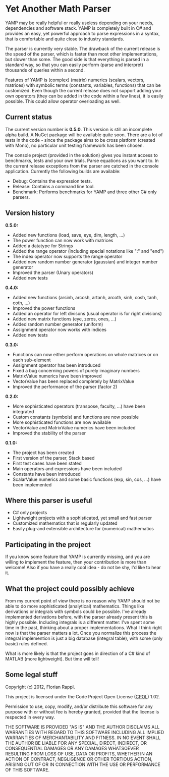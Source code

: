 Yet Another Math Parser
============================================================

YAMP may be really helpful or really useless depending on your needs, dependencies
and software stack. YAMP is completely built in C# and provides an easy, yet powerful
approach to parse expressions in a syntax, that is comfortable and quite close to
industry standards.

The parser is currently very stable. The drawback of the current release is the speed
of the parser, which is faster than most other implementations, but slower than some.
The good side is that everything is parsed in a standard way, so that you can easily
perform (parse and interpret) thousands of queries within a second.

Features of YAMP is (complex) (matrix) numerics (scalars, vectors, matrices) with
symbolic terms (constants, variables, functions) that can be customized. Even though
the current release does not support adding your own operators (they can be added in
the code within a few lines), it is easily possible. This could allow operator
overloading as well.

Current status
-------------------------------------------------------

The current version number is **0.5.0**. This version is still an incomplete alpha build.
A NuGet package will be available quite soon. There are a lot of tests in the code - since
the package aims to be cross platform (created with Mono), no particular unit testing
framework has been chosen.

The console project (provided in the solution) gives you instant access to benchmarks, 
tests and your own trials. Parse equations as you want to. In the current release
exceptions from the parser are catched in the console application. Currently the following
builds are available:

- Debug: Contains the expression tests.
- Release: Contains a command line tool.
- Benchmark: Performs benchmarks for YAMP and three other C# only parsers.

Version history
-------------------------------------------------------
**0.5.0:**

- Added new functions (load, save, eye, dim, length, ...)
- The power function can now work with matrices
- Added a datatype for Strings
- Added the range operator (including special notations like ":" and "end")
- The index operator now supports the range operator
- Added new random number generator (gaussian) and integer number generator
- Improved the parser (Unary operators)
- Added new tests

**0.4.0:**

- Added new functions (arsinh, arcosh, artanh, arcoth, sinh, cosh, tanh, coth, ...)
- Improved the power functions
- Added an operator for left divisons (usual operator is for right divisions)
- Added new matrix functions (eye, zeros, ones, ...)
- Added random number generator (uniform)
- Assignment operator now works with indices
- Added new tests

**0.3.0:**

- Functions can now either perform operations on whole matrices or on each sub-element
- Assignment operator has been introduced
- Fixed a bug concerning powers of purely imaginary numbers
- MatrixValue numerics have been improved
- VectorValue has been replaced completely by MatrixValue
- Improved the performance of the parser (factor 2)

**0.2.0:**

- More sophisticated operators (transpose, faculty, ...) have been integrated
- Custom constants (symbols) and functions are now possible
- More sophisticated functions are now available
- VectorValue and MatrixValue numerics have been included
- Improved the stability of the parser

**0.1.0:**

- The project has been created
- First version of the parser, Stack based
- First test cases have been stated
- Main operators and expressions have been included
- Constants have been introduced
- ScalarValue numerics and some basic functions (exp, sin, cos, ...) have been implemented

Where this parser is useful
-------------------------------------------------------

- C# only projects
- Lightweight projects with a sophisticated, yet small and fast parser
- Customized mathematics that is regularly updated
- Easily plug-and extensible architecture for (numerical) mathematics

Participating in the project
-------------------------------------------------------

If you know some feature that YAMP is currently missing, and you are willing to implement
the feature, then your contribution is more than welcome! Also if you have a really cool
idea - do not be shy, I'd like to hear it.

What the project could possibly achieve
-------------------------------------------------------

From my current point of view there is no reason why YAMP should not be able to do more
sophisticated (analytical) mathematics. Things like derivations or integrals with
symbols could be possible. I've already implemented derivations before, with the parser
already present this is highly possible. Including integrals is a different matter: I've
spent some time in the past, thinking about a proper implementations. What I think right
now is that the parser matters a lot. Once you normalize this process the integral
implemention is just a big database (integral table), with some (only basic) rules defined.

What is more likely is that the project goes in direction of a C# kind of MATLAB (more
lightweight). But time will tell!

Some legal stuff
------------------

Copyright (c) 2012, Florian Rappl.

This project is licensed under the Code Project Open License
([CPOL](http://www.codeproject.com/info/cpol10.aspx)) 1.02.

Permission to use, copy, modify, and/or distribute this software for any
purpose with or without fee is hereby granted, provided that the license
is respected in every way.

THE SOFTWARE IS PROVIDED "AS IS" AND THE AUTHOR DISCLAIMS ALL WARRANTIES
WITH REGARD TO THIS SOFTWARE INCLUDING ALL IMPLIED WARRANTIES OF
MERCHANTABILITY AND FITNESS. IN NO EVENT SHALL THE AUTHOR BE LIABLE FOR
ANY SPECIAL, DIRECT, INDIRECT, OR CONSEQUENTIAL DAMAGES OR ANY DAMAGES
WHATSOEVER RESULTING FROM LOSS OF USE, DATA OR PROFITS, WHETHER IN AN
ACTION OF CONTRACT, NEGLIGENCE OR OTHER TORTIOUS ACTION, ARISING OUT OF
OR IN CONNECTION WITH THE USE OR PERFORMANCE OF THIS SOFTWARE.
